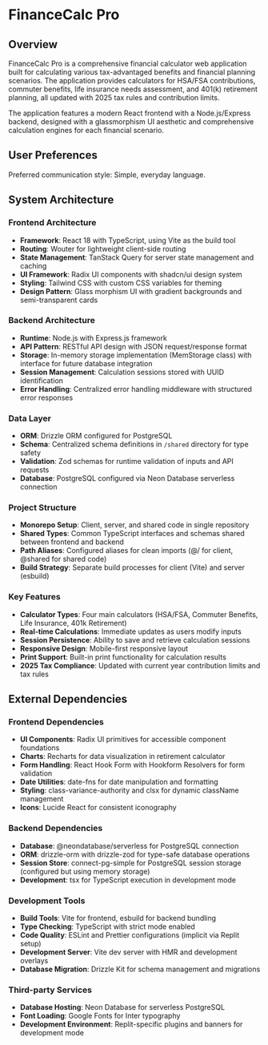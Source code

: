 # FinanceCalc Pro

## Overview

FinanceCalc Pro is a comprehensive financial calculator web application built for calculating various tax-advantaged benefits and financial planning scenarios. The application provides calculators for HSA/FSA contributions, commuter benefits, life insurance needs assessment, and 401(k) retirement planning, all updated with 2025 tax rules and contribution limits.

The application features a modern React frontend with a Node.js/Express backend, designed with a glassmorphism UI aesthetic and comprehensive calculation engines for each financial scenario.

## User Preferences

Preferred communication style: Simple, everyday language.

## System Architecture

### Frontend Architecture
- **Framework**: React 18 with TypeScript, using Vite as the build tool
- **Routing**: Wouter for lightweight client-side routing
- **State Management**: TanStack Query for server state management and caching
- **UI Framework**: Radix UI components with shadcn/ui design system
- **Styling**: Tailwind CSS with custom CSS variables for theming
- **Design Pattern**: Glass morphism UI with gradient backgrounds and semi-transparent cards

### Backend Architecture
- **Runtime**: Node.js with Express.js framework
- **API Pattern**: RESTful API design with JSON request/response format
- **Storage**: In-memory storage implementation (MemStorage class) with interface for future database integration
- **Session Management**: Calculation sessions stored with UUID identification
- **Error Handling**: Centralized error handling middleware with structured error responses

### Data Layer
- **ORM**: Drizzle ORM configured for PostgreSQL
- **Schema**: Centralized schema definitions in `/shared` directory for type safety
- **Validation**: Zod schemas for runtime validation of inputs and API requests
- **Database**: PostgreSQL configured via Neon Database serverless connection

### Project Structure
- **Monorepo Setup**: Client, server, and shared code in single repository
- **Shared Types**: Common TypeScript interfaces and schemas shared between frontend and backend
- **Path Aliases**: Configured aliases for clean imports (@/ for client, @shared for shared code)
- **Build Strategy**: Separate build processes for client (Vite) and server (esbuild)

### Key Features
- **Calculator Types**: Four main calculators (HSA/FSA, Commuter Benefits, Life Insurance, 401k Retirement)
- **Real-time Calculations**: Immediate updates as users modify inputs
- **Session Persistence**: Ability to save and retrieve calculation sessions
- **Responsive Design**: Mobile-first responsive layout
- **Print Support**: Built-in print functionality for calculation results
- **2025 Tax Compliance**: Updated with current year contribution limits and tax rules

## External Dependencies

### Frontend Dependencies
- **UI Components**: Radix UI primitives for accessible component foundations
- **Charts**: Recharts for data visualization in retirement calculator
- **Form Handling**: React Hook Form with Hookform Resolvers for form validation
- **Date Utilities**: date-fns for date manipulation and formatting
- **Styling**: class-variance-authority and clsx for dynamic className management
- **Icons**: Lucide React for consistent iconography

### Backend Dependencies
- **Database**: @neondatabase/serverless for PostgreSQL connection
- **ORM**: drizzle-orm with drizzle-zod for type-safe database operations
- **Session Store**: connect-pg-simple for PostgreSQL session storage (configured but using memory storage)
- **Development**: tsx for TypeScript execution in development mode

### Development Tools
- **Build Tools**: Vite for frontend, esbuild for backend bundling
- **Type Checking**: TypeScript with strict mode enabled
- **Code Quality**: ESLint and Prettier configurations (implicit via Replit setup)
- **Development Server**: Vite dev server with HMR and development overlays
- **Database Migration**: Drizzle Kit for schema management and migrations

### Third-party Services
- **Database Hosting**: Neon Database for serverless PostgreSQL
- **Font Loading**: Google Fonts for Inter typography
- **Development Environment**: Replit-specific plugins and banners for development mode